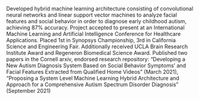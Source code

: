 Developed hybrid machine learning architecture consisting of convolutional neural networks and linear support vector machines to analyze facial features and social behavior in order to diagnose early childhood autism, achieving 87% accuracy. Project accepted to present at an International Machine Learning and Artificial Intelligence Conference for Healthcare Applications. Placed 1st in Synopsys Championship, 3rd in California Science and Engineering Fair. Additionally received UCLA Brain Research Institute Award and Regeneron Biomedical Science Award. 
Published two papers in the Cornell arxiv, endorsed research repository: “Developing a New Autism Diagnosis System Based on Social Behavior Symptoms’ and Facial Features Extracted from Qualified Home Videos” (March 2021), “Proposing a System Level Machine Learning Hybrid Architecture and Approach for a Comprehensive Autism Spectrum Disorder Diagnosis” (September 2021)
